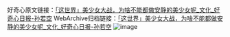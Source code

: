 好奇心原文链接：[「这世界」美少女大战，为啥不能都做安静的美少女呢_文化_好奇心日报-孙若空](https://www.qdaily.com/articles/5439.html)
WebArchive归档链接：[「这世界」美少女大战，为啥不能都做安静的美少女呢_文化_好奇心日报-孙若空](http://web.archive.org/web/20190623164759/https://www.qdaily.com/articles/5439.html)
![image](http://ww3.sinaimg.cn/large/007d5XDply1g3whfk87jij30u03q2b29)